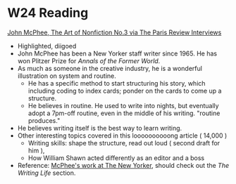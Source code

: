 # W24 Reading
[John McPhee, The Art of Nonfiction No.3 via The Paris Review Interviews](http://www.theparisreview.org/interviews/5997/the-art-of-nonfiction-no-3-john-mcphee)

- Highlighted, diigoed
- John McPhee has been a New Yorker staff writer since 1965. He has won Plitzer Prize for *Annals of the Former World*.
- As much as someone in the creative industry, he is a wonderful illustration on system and routine.
	- He has a specific method to start structuring his story, which including coding to index cards; ponder on the cards to come up a structure.
	- He believes in routine. He used to write into nights, but eventually adopt a 7pm-off routine, even in the middle of his writing. "routine produces." 
- He believes writing itself is the best way to learn writing.  
- Other interesting topics covered in this loooooooooong article ( 14,000 )
	- Writing skills: shape the structure, read out loud ( second draft for him ), 
	- How William Shawn acted differently as an editor and a boss
- Reference: [McPhee's work at The New Yorker](http://www.newyorker.com/contributors/john-mcphee), should check out the *The Writing Life* section.





